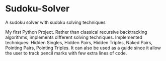# Sudoku-Solver
A sudoku solver with sudoku solving techniques

My first Python Project. Rather than classical recursive backtracking algorithms, implements different solving techniques.
Implemented techniques: Hidden Singles, Hidden Pairs, Hidden Triples, Naked Pairs, Pointing Pairs, Pointing Triples.
It can also be used as a guide since it allow the user to track pencil marks with few extra lines of code.
